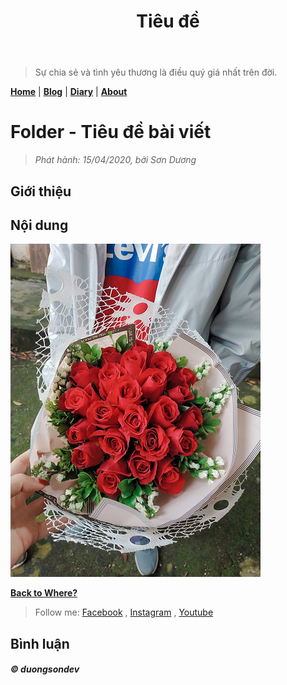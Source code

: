 ﻿---
title: "Tiêu đề"
description: "Mô tả"
---

>Sự chia sẻ và tình yêu thương là điều quý giá nhất trên đời.

[__Home__][home] | [__Blog__][blog] | [__Diary__][diary] | [__About__][about]


[comment]: (Begin)
# Folder - Tiêu đề bài viết

>_Phát hành: 15/04/2020, bởi Sơn Dương_

<div id="fb-root"></div>
<script async defer crossorigin="anonymous" src="https://connect.facebook.net/vi_VN/sdk.js#xfbml=1&version=v6.0"></script>
<div class="fb-like" data-href="https://duongvanson.github.io/form" data-width="" data-layout="button_count" data-action="like" data-size="small" data-share="true"></div>

## Giới thiệu
## Nội dung

![DEMO](./assets/images/logo.png "LOGO")


[comment]: (End)

[__Back to Where?__](https://duongvanson.github.io "Trở lại đâu đấy???")

> Follow me: [Facebook][fb] , [Instagram][ins] , [Youtube][yt]

## Bình luận

<div class="fb-comments" data-href="https://duongvanson.github.io/form" data-width="500" data-numposts="10"></div>

###### __&copy; duongsondev__

[home]: https://duongvanson.github.io "Home"
[blog]: https://duongvanson.github.io/blog "Blog"
[diary]: https://duongvanson.github.io/diary "Diary"
[about]: https://duongvanson.github.io/about "About"
[fb]: https://www.facebook.com/duongson3198 "Facebook"
[ins]: https://www.instagram.com/duongson98/ "Instagram"
[yt]: https://www.youtube.com/channel/UCu382PQhF-gds6lzmYQgYPQ "Youtube"
